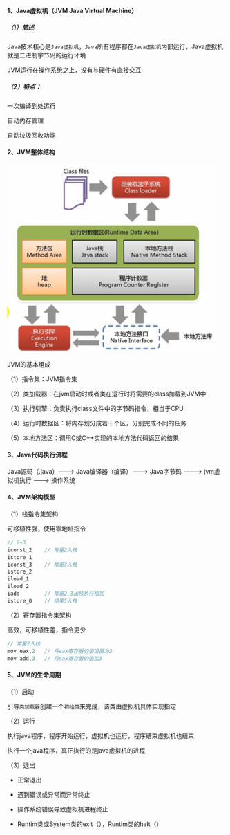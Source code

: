 #### 1、Java虚拟机（JVM Java Virtual Machine）

##### （1）简述

Java技术核心是`Java虚拟机`，`Java`所有程序都在`Java虚拟机`内部运行，Java虚拟机就是二进制字节码的运行环境

JVM运行在操作系统之上，没有与硬件有直接交互

##### （2）特点：

一次编译到处运行

自动内存管理

自动垃圾回收功能



#### 2、JVM整体结构

<img src="../../resource/JVM结构.png" style="zoom:67%;" />

JVM的基本组成

（1）指令集：JVM指令集

（2）类加载器：在jvm启动时或者类在运行时将需要的class加载到JVM中

（3）执行引擎：负责执行class文件中的字节码指令，相当于CPU

（4）运行时数据区：将内存划分成若干个区，分别完成不同的任务

（5）本地方法区：调用C或C++实现的本地方法代码返回的结果



#### 3、Java代码执行流程

Java源码（.java）---> Java编译器（编译）---> Java字节码 ----> jvm虚拟机执行 --->  操作系统



#### 4、JVM架构模型

（1）栈指令集架构

可移植性强，使用零地址指令

```c++
// 2+3
iconst_2	// 常量2入栈
istore_1
iconst_3	// 常量3入栈
istore_2
iload_1
iload_2
iadd		// 常量2,3出栈执行相加
istore_0	// 结果5入栈
```

（2）寄存器指令集架构

高效，可移植性差，指令更少

```java
// 常量2入栈
mov eax,2	// 将eax寄存器的值设置为2
mov add,3	// 将eax寄存器的值加3
```





#### 5、JVM的生命周期

（1）启动

引导`类加载器`创建一个`初始类`来完成，该类由虚拟机具体实现指定

（2）运行

执行java程序，程序开始运行，虚拟机也运行，程序结束虚拟机也结束

执行一个java程序，真正执行的是java虚拟机的进程

（3）退出

* 正常退出

* 遇到错误或异常而异常终止

* 操作系统错误导致虚拟机进程终止

* Runtim类或System类的exit（），Runtim类的halt（）






